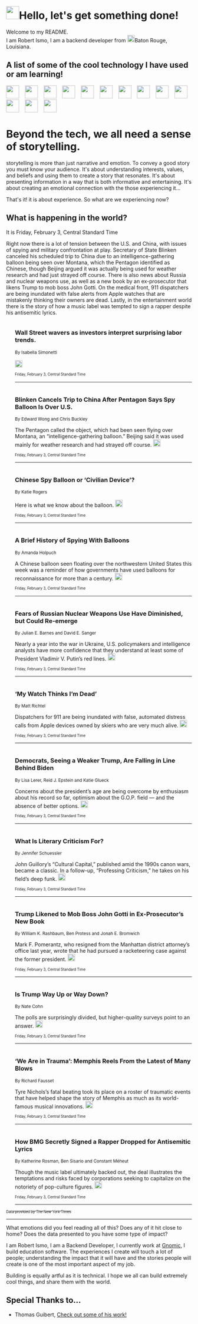 <h1><img src="https://emojis.slackmojis.com/emojis/images/1643514375/3493/hot-coffee.gif?1643514375" width="35"/>Hello, let's get something done!</h1>

<p>Welcome to my README.<br/>
I am Robert Ismo, I am a backend developer from <img src="https://emojis.slackmojis.com/emojis/images/1638395689/50435/moulin_rouge.png?1638395689" width="20"/>Baton Rouge, Louisiana.</p>
<h2>A list of some of the cool technology I have used or am learning!</h2>
<p>
<img src="https://emojis.slackmojis.com/emojis/images/1643516091/21142/meow_bongotap.gif?1643516091" width="35" alt="">
<img src="https://img.shields.io/badge/Favorite%20Frontend%20Framework-SvelteKit-f83903" alt="">
<img src="https://img.shields.io/badge/Second%20Favorite-Vue-40b581" alt="">
<img src="https://img.shields.io/badge/Most%20Used%20Runtime-Nodejs-78b061" alt="">
<img src="https://emojis.slackmojis.com/emojis/images/1643517416/34482/fire.gif?1643517416" width="35" alt="">
<img src="https://img.shields.io/badge/Javascript%20But%20Better-Typescript-0078ca" alt="">
<img src="https://img.shields.io/badge/Favorite%20Language-Elixir-3e244d" alt="">
<img src="https://img.shields.io/badge/Containerize%20Everything-Docker-6ac9ef" alt="">
<img src="https://emojis.slackmojis.com/emojis/images/1643514596/5999/meow_party.gif?1643514596" width="35" alt="">
<img src="https://img.shields.io/badge/API%20Love%20Language-Graphql-de32a5" alt="">
<img src="https://img.shields.io/badge/Our%20Favorite%20Version%20Controller-Git-e94f33" alt="">
<img src="https://img.shields.io/badge/Favorite%20Database-Redis-d42d1d" alt="">
<img src="https://emojis.slackmojis.com/emojis/images/1643514559/5584/deployparrot.gif?1643514559" width="35" alt="">
<img src="https://img.shields.io/badge/Container%20Interstate-RabbitMQ-f66200" alt="">
<img src="https://img.shields.io/badge/Gotta%20Learn-Kubernetes-316adf" alt="">
<img src="https://img.shields.io/badge/Really%20Mature%20Now-WASM-654fef" alt="">
<img src="https://emojis.slackmojis.com/emojis/images/1666642497/61942/dance_vibe.gif?1666642497" width="35" alt="">
<img src="https://img.shields.io/badge/For%20My%20M1-ARM64-657d96" alt="">
<img src="https://img.shields.io/badge/Loving%20This%20So%20Much-TailwindCSS-17bcb5" alt="">
<img src="https://img.shields.io/badge/Cool%20Build%20Tool-Vite-f9cb24" alt="">
<img src="https://emojis.slackmojis.com/emojis/images/1669231376/62819/working-on-it.gif?1669231376" width="35" alt="">
<img src="https://img.shields.io/badge/Fun%20and%20Easy%20Database-MongoDB-5f8c49" alt="">
<img src="https://img.shields.io/badge/JS%20Life%20Support-NPM-c73737" alt="">
<img src="https://img.shields.io/badge/I%20Liked%20It-DynamoDB-0073b9" alt="">
<img src="https://emojis.slackmojis.com/emojis/images/1643514045/46/question.gif?1643514045" width="35" alt="">
<img src="https://img.shields.io/badge/cool-React-60d6f9" alt="">
<img src="https://img.shields.io/badge/Future%20Big%20Project-Lambda-f37e00" alt="">
<img src="https://img.shields.io/badge/NPM%20But%20Better-PNPM-f1aa07" alt="">
<img src="https://emojis.slackmojis.com/emojis/images/1643514943/9662/fbwow.gif?1643514943" width="35" alt="">
<img src="https://img.shields.io/badge/First%20Language-C-662079" alt="">
<img src="https://img.shields.io/badge/Where%20I%20Deploy%20Frontend-Vercel-000000" alt="">
<img src="https://img.shields.io/badge/Who%20Does%20not%20Want%20an%20App-Swift-f9492a" alt="">
<img src="https://emojis.slackmojis.com/emojis/images/1643514058/151/javascript.png?1643514058" width="35" alt="">
<img src="https://img.shields.io/badge/cool-Python-fbd542" alt="">
<img src="https://img.shields.io/badge/Favorite%20Something-Stripe-656cdc" alt="">
<img src="https://img.shields.io/badge/Of%20Course-HTML5-ed6327" alt="">
<img src="https://emojis.slackmojis.com/emojis/images/1660415405/60731/bomb.gif?1660415405" width="35" alt="">
<img src="https://img.shields.io/badge/hate-CSS-2964ec" alt="">
<img src="https://img.shields.io/badge/Learning-CircleCI-141215" alt="">
<img src="https://img.shields.io/badge/Learning-Rust-fbbb3b" alt="">
<img src="https://emojis.slackmojis.com/emojis/images/1660415397/60712/writing-hand.gif?1660415397" width="35" alt="">
<img src="https://img.shields.io/badge/Dev%20Browser%20of%20Choice-Firefox-cc4e26" alt="">
<img src="https://img.shields.io/badge/Recoverying%20From%20Windows-UNIX-1781e3" alt="">
<img src="https://img.shields.io/badge/LOVE-LogSeq-90c1c2" alt="">
<img src="https://emojis.slackmojis.com/emojis/images/1643514066/223/kirby.gif?1643514066" width="35" alt="">
<img src="https://img.shields.io/badge/Daily%20Driver-MacOS-e6e6e8" alt="">
<img src="https://img.shields.io/badge/Git%20Server-Github-000000" alt="">
<img src="https://img.shields.io/badge/enjoyable-EC2-f17428" alt="">
<img src="https://emojis.slackmojis.com/emojis/images/1643514239/2069/excited.gif?1643514239" width="35" alt="">
</p>
<h1>Beyond the tech, we all need a sense of storytelling.</h1>
<p>storytelling is more than just narrative and emotion. To convey a good story you must know your audience. It's about understanding interests, values, and beliefs and using them to create a story that resonates. It's about presenting information in a way that is both informative and entertaining. It's about creating an emotional connection with the those experiencing it...</p>
<p>That's it! it is about experience. So what are we experiencing now?</p>
<h2>What is happening in the world?</h2>
<p>It is Friday, February 3, Central Standard Time</p>
<p>
Right now there is a lot of tension between the U.S. and China, with issues of spying and military confrontation at play. Secretary of State Blinken canceled his scheduled trip to China due to an intelligence-gathering balloon being seen over Montana, which the Pentagon identified as Chinese, though Beijing argued it was actually being used for weather research and had just strayed off course. There is also news about Russia and nuclear weapons use, as well as a new book by an ex-prosecutor that likens Trump to mob boss John Gotti. On the medical front, 911 dispatchers are being inundated with false alerts from Apple watches that are mistakenly thinking their owners are dead. Lastly, in the entertainment world there is the story of how a music label was tempted to sign a rapper despite his antisemitic lyrics.</p>
<ol>
<img src="https://img.shields.io/badge/-business-blue" alt="">
<h3>Wall Street wavers as investors interpret surprising labor trends.</h3>
<sub>By Isabella Simonetti</sub>
<p>  <a href="https://nyti.ms/40ovy6a"><img src="https://developer.nytimes.com/files/poweredby_nytimes_30b.png?v=1583354208352" height="20"></a></p>
<sub><sub>Friday, February 3, Central Standard Time</sub></sub>
<hr/>
<img src="https://img.shields.io/badge/-world-blue" alt="">
<h3>Blinken Cancels Trip to China After Pentagon Says Spy Balloon Is Over U.S.</h3>
<sub>By Edward Wong and Chris Buckley</sub>
<p>The Pentagon called the object, which had been seen flying over Montana, an “intelligence-gathering balloon.” Beijing said it was used mainly for weather research and had strayed off course.  <a href="https://nyti.ms/3HU9yc0"><img src="https://developer.nytimes.com/files/poweredby_nytimes_30b.png?v=1583354208352" height="20"></a></p>
<sub><sub>Friday, February 3, Central Standard Time</sub></sub>
<hr/>
<img src="https://img.shields.io/badge/-us-blue" alt="">
<h3>Chinese Spy Balloon or ‘Civilian Device’?</h3>
<sub>By Katie Rogers</sub>
<p>Here is what we know about the balloon.  <a href="https://nyti.ms/3DE0Tbc"><img src="https://developer.nytimes.com/files/poweredby_nytimes_30b.png?v=1583354208352" height="20"></a></p>
<sub><sub>Friday, February 3, Central Standard Time</sub></sub>
<hr/>
<img src="https://img.shields.io/badge/-us-blue" alt="">
<h3>A Brief History of Spying With Balloons</h3>
<sub>By Amanda Holpuch</sub>
<p>A Chinese balloon seen floating over the northwestern United States this week was a reminder of how governments have used balloons for reconnaissance for more than a century.  <a href="https://nyti.ms/3HUZfEJ"><img src="https://developer.nytimes.com/files/poweredby_nytimes_30b.png?v=1583354208352" height="20"></a></p>
<sub><sub>Friday, February 3, Central Standard Time</sub></sub>
<hr/>
<img src="https://img.shields.io/badge/-us-blue" alt="">
<h3>Fears of Russian Nuclear Weapons Use Have Diminished, but Could Re-emerge</h3>
<sub>By Julian E. Barnes and David E. Sanger</sub>
<p>Nearly a year into the war in Ukraine, U.S. policymakers and intelligence analysts have more confidence that they understand at least some of President Vladimir V. Putin’s red lines.  <a href="https://nyti.ms/3Y3Q8XK"><img src="https://developer.nytimes.com/files/poweredby_nytimes_30b.png?v=1583354208352" height="20"></a></p>
<sub><sub>Friday, February 3, Central Standard Time</sub></sub>
<hr/>
<img src="https://img.shields.io/badge/-health-blue" alt="">
<h3>‘My Watch Thinks I’m Dead’</h3>
<sub>By Matt Richtel</sub>
<p>Dispatchers for 911 are being inundated with false, automated distress calls from Apple devices owned by skiers who are very much alive.  <a href="https://nyti.ms/3jtCPky"><img src="https://developer.nytimes.com/files/poweredby_nytimes_30b.png?v=1583354208352" height="20"></a></p>
<sub><sub>Friday, February 3, Central Standard Time</sub></sub>
<hr/>
<img src="https://img.shields.io/badge/-us-blue" alt="">
<h3>Democrats, Seeing a Weaker Trump, Are Falling in Line Behind Biden</h3>
<sub>By Lisa Lerer, Reid J. Epstein and Katie Glueck</sub>
<p>Concerns about the president’s age are being overcome by enthusiasm about his record so far, optimism about the G.O.P. field — and the absence of better options.  <a href="https://nyti.ms/3l6klqO"><img src="https://developer.nytimes.com/files/poweredby_nytimes_30b.png?v=1583354208352" height="20"></a></p>
<sub><sub>Friday, February 3, Central Standard Time</sub></sub>
<hr/>
<img src="https://img.shields.io/badge/-arts-blue" alt="">
<h3>What Is Literary Criticism For?</h3>
<sub>By Jennifer Schuessler</sub>
<p>John Guillory’s “Cultural Capital,” published amid the 1990s canon wars, became a classic. In a follow-up, “Professing Criticism,” he takes on his field’s deep funk.  <a href="https://nyti.ms/3YhSy4U"><img src="https://developer.nytimes.com/files/poweredby_nytimes_30b.png?v=1583354208352" height="20"></a></p>
<sub><sub>Friday, February 3, Central Standard Time</sub></sub>
<hr/>
<img src="https://img.shields.io/badge/-nyregion-blue" alt="">
<h3>Trump Likened to Mob Boss John Gotti in Ex-Prosecutor’s New Book</h3>
<sub>By William K. Rashbaum, Ben Protess and Jonah E. Bromwich</sub>
<p>Mark F. Pomerantz, who resigned from the Manhattan district attorney’s office last year, wrote that he had pursued a racketeering case against the former president.  <a href="https://nyti.ms/3DF9PNp"><img src="https://developer.nytimes.com/files/poweredby_nytimes_30b.png?v=1583354208352" height="20"></a></p>
<sub><sub>Friday, February 3, Central Standard Time</sub></sub>
<hr/>
<img src="https://img.shields.io/badge/-upshot-blue" alt="">
<h3>Is Trump Way Up or Way Down?</h3>
<sub>By Nate Cohn</sub>
<p>The polls are surprisingly divided, but higher-quality surveys point to an answer.  <a href="https://nyti.ms/3JDlqQZ"><img src="https://developer.nytimes.com/files/poweredby_nytimes_30b.png?v=1583354208352" height="20"></a></p>
<sub><sub>Friday, February 3, Central Standard Time</sub></sub>
<hr/>
<img src="https://img.shields.io/badge/-us-blue" alt="">
<h3>‘We Are in Trauma’: Memphis Reels From the Latest of Many Blows</h3>
<sub>By Richard Fausset</sub>
<p>Tyre Nichols’s fatal beating took its place on a roster of traumatic events that have helped shape the story of Memphis as much as its world-famous musical innovations.  <a href="https://nyti.ms/3l5BtNd"><img src="https://developer.nytimes.com/files/poweredby_nytimes_30b.png?v=1583354208352" height="20"></a></p>
<sub><sub>Friday, February 3, Central Standard Time</sub></sub>
<hr/>
<img src="https://img.shields.io/badge/-arts-blue" alt="">
<h3>How BMG Secretly Signed a Rapper Dropped for Antisemitic Lyrics</h3>
<sub>By Katherine Rosman, Ben Sisario and Constant Méheut</sub>
<p>Though the music label ultimately backed out, the deal illustrates the temptations and risks faced by corporations seeking to capitalize on the notoriety of pop-culture figures.  <a href="https://nyti.ms/3wThAeV"><img src="https://developer.nytimes.com/files/poweredby_nytimes_30b.png?v=1583354208352" height="20"></a></p>
<sub><sub>Friday, February 3, Central Standard Time</sub></sub>
<hr/>
</ol>
<a href="https://developer.nytimes.com"><sub><sub>Data provided by The New York Times</sub></sub></a>
<hr/>
<p>What emotions did you feel reading all of this? Does any of it hit close to home? Does the data presented to you have some type of impact?</p>
<p>I am Robert Ismo, I am a Backend Developer, I currently work at <a href="https://gnomic.education/">Gnomic</a>, I build education software. The experiences I create will touch a lot of people; understanding the impact that it will have and the stories people will create is one of the most important aspect of my job.</p>
<p>Building is equally artful as it is technical. I hope we all can build extremely cool things, and share them with the world.</p>
<h2>Special Thanks to...</h2>
<ul>
<li>Thomas Guibert, <a href="https://github.com/thmsgbrt/thmsgbrt">Check out some of his work!</a></li>
</ul>